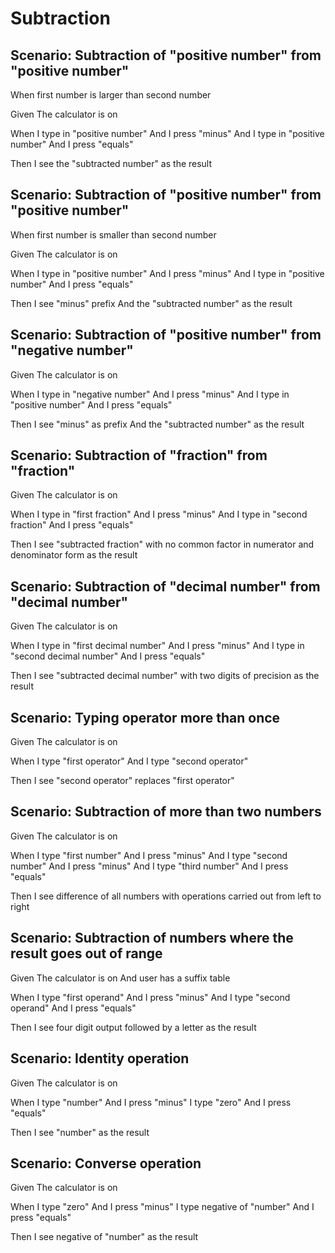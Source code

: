 # Subtraction

## Scenario: Subtraction of "positive number" from "positive number"

When first number is larger than second number
  
  Given The calculator is on
  
  When I type in "positive number"
  And I press "minus"
  And I type in "positive number"
  And I press "equals"
  
  Then I see the "subtracted number" as the result

## Scenario: Subtraction of "positive number" from "positive number"

When first number is smaller than second number
  
  Given The calculator is on
  
  When I type in "positive number"
  And I press "minus"
  And I type in "positive number"
  And I press "equals"
  
  Then I see "minus" prefix
  And the "subtracted number" as the result
  
## Scenario: Subtraction of "positive number" from "negative number"
  
  Given The calculator is on
  
  When I type in "negative number"
  And I press "minus"
  And I type in "positive number"
  And I press "equals"
  
  Then I see "minus" as prefix
  And the "subtracted number" as the result

## Scenario: Subtraction of "fraction" from "fraction"
  
  Given The calculator is on
  
  When I type in "first fraction"
  And I press "minus"
  And I type in "second fraction"
  And I press "equals"
  
  Then I see "subtracted fraction"
  with no common factor in numerator and denominator form as the result

## Scenario: Subtraction of "decimal number" from "decimal number"
  
  Given The calculator is on
  
  When I type in "first decimal number"
  And I press "minus"
  And I type in "second decimal number"
  And I press "equals"
  
  Then I see "subtracted decimal number" with two digits of precision as the result

## Scenario: Typing operator more than once
  
  Given The calculator is on
  
  When I type "first operator"
  And I type "second operator"
  
  Then I see "second operator" replaces "first operator"
  
## Scenario: Subtraction of more than two numbers
  
  Given The calculator is on
  
  When I type "first number"
  And I press "minus"
  And I type "second number"
  And I press "minus"
  And I type "third number"
  And I press "equals"
  
  Then I see difference of all numbers with operations carried out from left to right
  
## Scenario: Subtraction of numbers where the result goes out of range
  
  Given The calculator is on
  And user has a suffix table
  
  When I type "first operand"
  And I press "minus"
  And I type "second operand"
  And I press "equals"
  
  Then I see four digit output followed by a letter as the result
  
## Scenario: Identity operation
  
  Given The calculator is on
  
  When I type "number"
  And I press "minus"
  I type "zero"
  And I press "equals"
  
  Then I see "number" as the result
  
## Scenario: Converse operation
  
  Given The calculator is on
  
  When I type "zero"
  And I press "minus"
  I type negative of "number"
  And I press "equals"
  
  Then I see negative of "number" as the result
